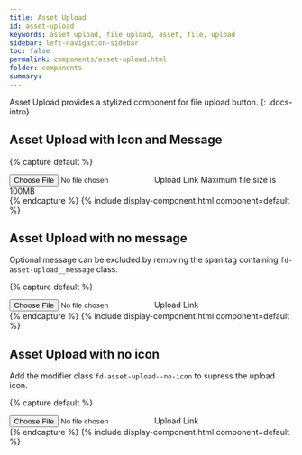```yaml
---
title: Asset Upload
id: asset-upload
keywords: asset upload, file upload, asset, file, upload
sidebar: left-navigation-sidebar
toc: false
permalink: components/asset-upload.html
folder: components
summary:
---
```


Asset Upload provides a stylized component for file upload button.
{: .docs-intro}

## Asset Upload with Icon and Message

{% capture default %}
<div class="fd-asset-upload">
    <input type="file" id="asset-upload" class="fd-asset-upload__input"/>
    <label for="asset-upload" class="fd-asset-upload__label">
        <span class="fd-asset-upload__text">Upload Link</span>
        <span class="fd-asset-upload__message">Maximum file size is 100MB</span>
    </label>
</div>
{% endcapture %}
{% include display-component.html component=default %}

## Asset Upload with no message
Optional message can be excluded by removing the span tag containing `fd-asset-upload__message` class.

{% capture default %}
<div class="fd-asset-upload">
    <input type="file" id="asset-upload" class="fd-asset-upload__input"/>
    <label for="asset-upload" class="fd-asset-upload__label">
        <span class="fd-asset-upload__text">Upload Link</span>
    </label>
</div>
{% endcapture %}
{% include display-component.html component=default %}

## Asset Upload with no icon
Add the modifier class `fd-asset-upload--no-icon` to supress the upload icon.

{% capture default %}
<div class="fd-asset-upload fd-asset-upload--no-icon">
    <input type="file" id="asset-upload" class="fd-asset-upload__input"/>
    <label for="asset-upload" class="fd-asset-upload__label">
        <span class="fd-asset-upload__text">Upload Link</span>
    </label>
</div>
{% endcapture %}
{% include display-component.html component=default %}
